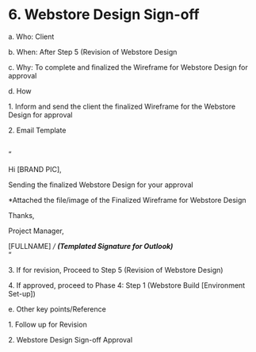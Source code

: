 # 6. Webstore Design Sign-off

a. Who:  Client

b. When: After Step 5 (Revision of Webstore Design

c. Why: To complete and finalized the Wireframe for Webstore Design for approval

&#x20;

&#x20;

d. How

1\.  Inform and send the client the finalized Wireframe for the Webstore Design for approval

2\. Email Template

\
“

Hi \[BRAND PIC],

&#x20;

Sending the finalized Webstore Design for your approval

&#x20;

\*Attached the file/image of the Finalized Wireframe for Webstore Design

&#x20;

Thanks,

Project Manager,

\[FULLNAME] _/ **(Templated Signature for Outlook)**_\
&#x20;                     “

3\. If for revision, Proceed to Step 5 (Revision of Webstore Design)

4\. If approved, proceed to Phase 4: Step 1 (Webstore Build \[Environment Set-up])

&#x20;

e.  Other key points/Reference

&#x20;    1\.  Follow up for Revision

&#x20;    2\. Webstore Design  Sign-off Approval
